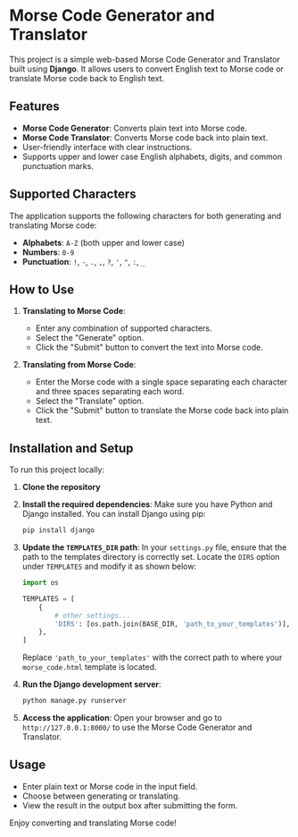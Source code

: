 # Morse Code Generator and Translator

This project is a simple web-based Morse Code Generator and Translator built using **Django**. It allows users to convert English text to Morse code or translate Morse code back to English text.

## Features

- **Morse Code Generator**: Converts plain text into Morse code.
- **Morse Code Translator**: Converts Morse code back into plain text.
- User-friendly interface with clear instructions.
- Supports upper and lower case English alphabets, digits, and common punctuation marks.

## Supported Characters

The application supports the following characters for both generating and translating Morse code:

- **Alphabets**: `A-Z` (both upper and lower case)
- **Numbers**: `0-9`
- **Punctuation**: `!`, `-`, `.`, `,`, `?`, `'`, `"`, `:`, `_`

## How to Use

1. **Translating to Morse Code**:
   - Enter any combination of supported characters.
   - Select the "Generate" option.
   - Click the "Submit" button to convert the text into Morse code.
   
2. **Translating from Morse Code**:
   - Enter the Morse code with a single space separating each character and three spaces separating each word.
   - Select the "Translate" option.
   - Click the "Submit" button to translate the Morse code back into plain text.

## Installation and Setup

To run this project locally:

1. **Clone the repository**

2. **Install the required dependencies**:
    Make sure you have Python and Django installed. You can install Django using pip:
    ```bash
    pip install django
    ```

3. **Update the `TEMPLATES_DIR` path**:
    In your `settings.py` file, ensure that the path to the templates directory is correctly set. Locate the `DIRS` option under `TEMPLATES` and modify it as shown below:
    ```python
    import os

    TEMPLATES = [
        {
            # other settings...
            'DIRS': [os.path.join(BASE_DIR, 'path_to_your_templates')],
        },
    ]
    ```
    Replace `'path_to_your_templates'` with the correct path to where your `morse_code.html` template is located.

4. **Run the Django development server**:
    ```bash
    python manage.py runserver
    ```

5. **Access the application**:
    Open your browser and go to `http://127.0.0.1:8000/` to use the Morse Code Generator and Translator.

## Usage

- Enter plain text or Morse code in the input field.
- Choose between generating or translating.
- View the result in the output box after submitting the form.

Enjoy converting and translating Morse code!
